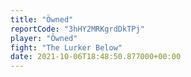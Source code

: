 ```yaml
---
title: "Öwned"
reportCode: "3hHY2MRKgrdDkTPj"
player: "Öwned"
fight: "The Lurker Below"
date: 2021-10-06T18:48:50.877000+00:00
---
```

